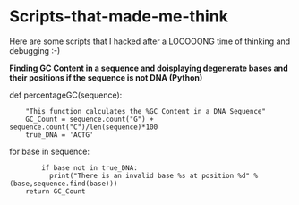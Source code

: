 # Scripts-that-made-me-think
Here are some scripts that I hacked after a LOOOOONG time of thinking and debugging :-)


**Finding GC Content in a sequence and doisplaying degenerate bases and their positions if the sequence is not DNA (Python)**

def percentageGC(sequence):

        "This function calculates the %GC Content in a DNA Sequence"
        GC_Count = sequence.count("G") + sequence.count("C")/len(sequence)*100
        true_DNA = 'ACTG'
        
        
 for base in sequence:
 
            if base not in true_DNA:
              print("There is an invalid base %s at position %d" % (base,sequence.find(base)))
        return GC_Count
